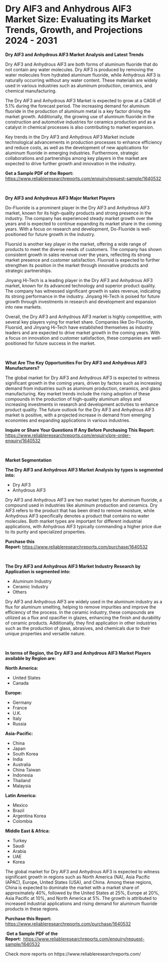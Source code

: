 <p><h1>Dry AlF3 and Anhydrous AlF3 Market Size: Evaluating its Market Trends, Growth, and Projections 2024 - 2031</h1></p><p><strong>Dry AlF3 and Anhydrous AlF3 Market Analysis and Latest Trends</strong></p>
<p><p>Dry AlF3 and Anhydrous AlF3 are both forms of aluminum fluoride that do not contain any water molecules. Dry AlF3 is produced by removing the water molecules from hydrated aluminum fluoride, while Anhydrous AlF3 is naturally occurring without any water content. These materials are widely used in various industries such as aluminum production, ceramics, and chemical manufacturing.</p><p>The Dry AlF3 and Anhydrous AlF3 Market is expected to grow at a CAGR of 5.1% during the forecast period. The increasing demand for aluminum fluoride in the production of aluminum metal is a key factor driving the market growth. Additionally, the growing use of aluminum fluoride in the construction and automotive industries for ceramics production and as a catalyst in chemical processes is also contributing to market expansion.</p><p>Key trends in the Dry AlF3 and Anhydrous AlF3 Market include technological advancements in production processes to enhance efficiency and reduce costs, as well as the development of new applications for aluminum fluoride in emerging industries. Furthermore, strategic collaborations and partnerships among key players in the market are expected to drive further growth and innovation in the industry.</p></p>
<p><strong>Get a Sample PDF of the Report:&nbsp;</strong> <a href="https://www.reliableresearchreports.com/enquiry/request-sample/1640532">https://www.reliableresearchreports.com/enquiry/request-sample/1640532</a></p>
<p>&nbsp;</p>
<p><strong>Dry AlF3 and Anhydrous AlF3 Major Market Players</strong></p>
<p><p>Do-Fluoride is a prominent player in the Dry AlF3 and Anhydrous AlF3 market, known for its high-quality products and strong presence in the industry. The company has experienced steady market growth over the years and is expected to continue expanding its market share in the coming years. With a focus on research and development, Do-Fluoride is well-positioned for future growth in the industry.</p><p>Fluorsid is another key player in the market, offering a wide range of products to meet the diverse needs of customers. The company has shown consistent growth in sales revenue over the years, reflecting its strong market presence and customer satisfaction. Fluorsid is expected to further strengthen its position in the market through innovative products and strategic partnerships.</p><p>Jinyang Hi-Tech is a leading player in the Dry AlF3 and Anhydrous AlF3 market, known for its advanced technology and superior product quality. The company has witnessed significant growth in sales revenue, indicating its strong performance in the industry. Jinyang Hi-Tech is poised for future growth through investments in research and development and expansion into new markets.</p><p>Overall, the Dry AlF3 and Anhydrous AlF3 market is highly competitive, with several key players vying for market share. Companies like Do-Fluoride, Fluorsid, and Jinyang Hi-Tech have established themselves as industry leaders and are expected to drive market growth in the coming years. With a focus on innovation and customer satisfaction, these companies are well-positioned for future success in the market.</p></p>
<p>&nbsp;</p>
<p><strong>What Are The Key Opportunities For Dry AlF3 and Anhydrous AlF3 Manufacturers?</strong></p>
<p><p>The global market for Dry AlF3 and Anhydrous AlF3 is expected to witness significant growth in the coming years, driven by factors such as increasing demand from industries such as aluminum production, ceramics, and glass manufacturing. Key market trends include the rising adoption of these compounds in the production of high-quality aluminum alloys and increasing investments in research and development activities to enhance product quality. The future outlook for the Dry AlF3 and Anhydrous AlF3 market is positive, with a projected increase in demand from emerging economies and expanding applications in various industries.</p></p>
<p><strong>Inquire or Share Your Questions If Any Before Purchasing This Report:</strong> <a href="https://www.reliableresearchreports.com/enquiry/pre-order-enquiry/1640532">https://www.reliableresearchreports.com/enquiry/pre-order-enquiry/1640532</a></p>
<p>&nbsp;</p>
<p><strong>Market Segmentation</strong></p>
<p><strong>The Dry AlF3 and Anhydrous AlF3 Market Analysis by types is segmented into:</strong></p>
<p><ul><li>Dry AlF3</li><li>Anhydrous AlF3</li></ul></p>
<p><p>Dry AlF3 and Anhydrous AlF3 are two market types for aluminum fluoride, a compound used in industries like aluminum production and ceramics. Dry AlF3 refers to the product that has been dried to remove moisture, while Anhydrous AlF3 specifically denotes a product that contains no water molecules. Both market types are important for different industrial applications, with Anhydrous AlF3 typically commanding a higher price due to its purity and specialized properties.</p></p>
<p><strong>Purchase this Report:&nbsp;</strong><a href="https://www.reliableresearchreports.com/purchase/1640532">https://www.reliableresearchreports.com/purchase/1640532</a></p>
<p>&nbsp;</p>
<p><strong>The Dry AlF3 and Anhydrous AlF3 Market Industry Research by Application is segmented into:</strong></p>
<p><ul><li>Aluminum Industry</li><li>Ceramic Industry</li><li>Others</li></ul></p>
<p><p>Dry AlF3 and Anhydrous AlF3 are widely used in the aluminum industry as a flux for aluminum smelting, helping to remove impurities and improve the efficiency of the process. In the ceramic industry, these compounds are utilized as a flux and opacifier in glazes, enhancing the finish and durability of ceramic products. Additionally, they find application in other industries such as the production of glass, abrasives, and chemicals due to their unique properties and versatile nature.</p></p>
<p>&nbsp;</p>
<p><strong>In terms of Region, the Dry AlF3 and Anhydrous AlF3 Market Players available by Region are:</strong></p>
<p>
    <p> <strong> North America: </strong>
        <ul>
            <li>United States</li>
            <li>Canada</li>
        </ul>
        </p> 
    <p> <strong> Europe: </strong>
        <ul>
            <li>Germany</li>
            <li>France</li>
            <li>U.K.</li>
            <li>Italy</li>
            <li>Russia</li>
        </ul>
        </p> 
    <p> <strong> Asia-Pacific: </strong>
        <ul>
            <li>China</li>
            <li>Japan</li>
            <li>South Korea</li>
            <li>India</li>
            <li>Australia</li>
            <li>China Taiwan</li>
            <li>Indonesia</li>
            <li>Thailand</li>
            <li>Malaysia</li>
        </ul>
        </p> 
    <p> <strong> Latin America: </strong>
        <ul>
            <li>Mexico</li>
            <li>Brazil</li>
            <li>Argentina Korea</li>
            <li>Colombia</li>
        </ul>
        </p> 
    <p> <strong> Middle East & Africa: </strong>
        <ul>
            <li>Turkey</li>
            <li>Saudi</li>
            <li>Arabia</li>
            <li>UAE</li>
            <li>Korea</li>
        </ul>
    </p>
    </p>
<p><p>The global market for Dry AlF3 and Anhydrous AlF3 is expected to witness significant growth in regions such as North America (NA), Asia Pacific (APAC), Europe, United States (USA), and China. Among these regions, China is expected to dominate the market with a market share of approximately 40%, followed by the United States at 25%, Europe at 20%, Asia Pacific at 10%, and North America at 5%. The growth is attributed to increased industrial applications and rising demand for aluminum fluoride products in these regions.</p></p>
<p><strong>Purchase this Report: </strong><a href="https://www.reliableresearchreports.com/purchase/1640532">https://www.reliableresearchreports.com/purchase/1640532</a></p>
<p>&nbsp;<strong>Get a Sample PDF of the Report:&nbsp;&nbsp;</strong><a href="https://www.reliableresearchreports.com/enquiry/request-sample/1640532">https://www.reliableresearchreports.com/enquiry/request-sample/1640532</a></p>
<p><strong></strong></p>
<p>Check more reports on https://www.reliableresearchreports.com/</p>